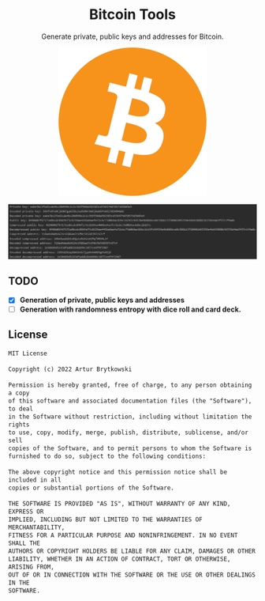 <h1 align="center">Bitcoin Tools</h1>
<p align="center">Generate private, public keys and addresses for Bitcoin.</p>
<p align="center"><img src="img/logo.png" width=300;/></p>
<p align="center"><img src="img/log.png"/></p>


## TODO

- [x] **Generation of private, public keys and addresses**
- [ ] **Generation with randomness entropy with dice roll and card deck.**

## License
```
MIT License

Copyright (c) 2022 Artur Brytkowski

Permission is hereby granted, free of charge, to any person obtaining a copy
of this software and associated documentation files (the "Software"), to deal
in the Software without restriction, including without limitation the rights
to use, copy, modify, merge, publish, distribute, sublicense, and/or sell
copies of the Software, and to permit persons to whom the Software is
furnished to do so, subject to the following conditions:

The above copyright notice and this permission notice shall be included in all
copies or substantial portions of the Software.

THE SOFTWARE IS PROVIDED "AS IS", WITHOUT WARRANTY OF ANY KIND, EXPRESS OR
IMPLIED, INCLUDING BUT NOT LIMITED TO THE WARRANTIES OF MERCHANTABILITY,
FITNESS FOR A PARTICULAR PURPOSE AND NONINFRINGEMENT. IN NO EVENT SHALL THE
AUTHORS OR COPYRIGHT HOLDERS BE LIABLE FOR ANY CLAIM, DAMAGES OR OTHER
LIABILITY, WHETHER IN AN ACTION OF CONTRACT, TORT OR OTHERWISE, ARISING FROM,
OUT OF OR IN CONNECTION WITH THE SOFTWARE OR THE USE OR OTHER DEALINGS IN THE
SOFTWARE.
```